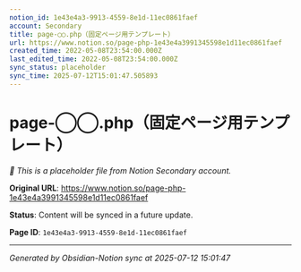 ```yaml
---
notion_id: 1e43e4a3-9913-4559-8e1d-11ec0861faef
account: Secondary
title: page-◯◯.php（固定ページ用テンプレート）
url: https://www.notion.so/page-php-1e43e4a3991345598e1d11ec0861faef
created_time: 2022-05-08T23:54:00.000Z
last_edited_time: 2022-05-08T23:54:00.000Z
sync_status: placeholder
sync_time: 2025-07-12T15:01:47.505893
---
```


# page-◯◯.php（固定ページ用テンプレート）

*🔄 This is a placeholder file from Notion Secondary account.*

**Original URL**: https://www.notion.so/page-php-1e43e4a3991345598e1d11ec0861faef

**Status**: Content will be synced in a future update.

**Page ID**: `1e43e4a3-9913-4559-8e1d-11ec0861faef`

---

*Generated by Obsidian-Notion sync at 2025-07-12 15:01:47*

